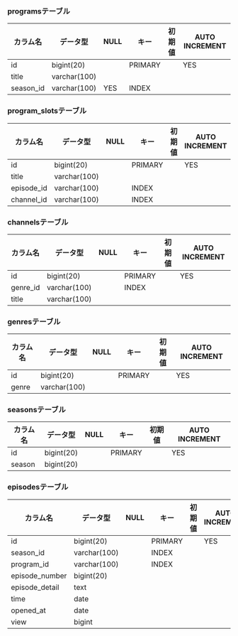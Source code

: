 ### programsテーブル
|カラム名|データ型|NULL|キー|初期値|AUTO INCREMENT|
| ---- | ---- | ---- | ---- | ---- | ---- |
|id|bigint(20)||PRIMARY||YES|
|title|varchar(100)|||||
|season_id|varchar(100)|YES|INDEX|||

### program_slotsテーブル
|カラム名|データ型|NULL|キー|初期値|AUTO INCREMENT|
| ---- | ---- | ---- | ---- | ---- | ---- |
|id|bigint(20)||PRIMARY||YES|
|title|varchar(100)|||||
|episode_id|varchar(100)||INDEX|||
|channel_id|varchar(100)||INDEX|||

### channelsテーブル
|カラム名|データ型|NULL|キー|初期値|AUTO INCREMENT|
| ---- | ---- | ---- | ---- | ---- | ---- |
|id|bigint(20)||PRIMARY||YES|
|genre_id|varchar(100)||INDEX|||
|title|varchar(100)|||||

### genresテーブル
|カラム名|データ型|NULL|キー|初期値|AUTO INCREMENT|
| ---- | ---- | ---- | ---- | ---- | ---- |
|id|bigint(20)||PRIMARY||YES|
|genre|varchar(100)|||||

### seasonsテーブル
|カラム名|データ型|NULL|キー|初期値|AUTO INCREMENT|
| ---- | ---- | ---- | ---- | ---- | ---- |
|id|bigint(20)||PRIMARY||YES|
|season|bigint(20)|||||

### episodesテーブル
|カラム名|データ型|NULL|キー|初期値|AUTO INCREMENT|
| ---- | ---- | ---- | ---- | ---- | ---- |
|id|bigint(20)||PRIMARY||YES|
|season_id|varchar(100)||INDEX|||
|program_id|varchar(100)||INDEX|||
|episode_number|bigint(20)|||||
|episode_detail|text|||||
|time|date|||||
|opened_at|date|||||
|view|bigint|||||


